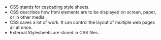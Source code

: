 - CSS stands for cascading style sheets.
- CSS describes how html elements are to be displayed on screen, paper, or in other media.
- CSS saves a lot of work. It can control the layout of multiple web pages all at once.
- External Stylesheets are stored in CSS files.
